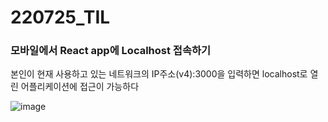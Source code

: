 # 220725_TIL

### 모바일에서 React app에 Localhost 접속하기

본인이 현재 사용하고 있는 네트워크의 IP주소(v4):3000을 입력하면 localhost로 열린 어플리케이션에 접근이 가능하다

![image](https://user-images.githubusercontent.com/93081720/180655941-b3d88c4e-8010-4104-9ee4-9759c014a766.png)